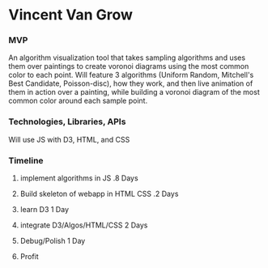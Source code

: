 # Vincent Van Grow

### MVP
An algorithm visualization tool that takes sampling algorithms and uses them over paintings to create voronoi diagrams using the most common color to each point. Will feature 3 algorithms (Uniform Random, Mitchell's Best Candidate, Poisson-disc), how they work, and then live animation of them in action over a painting, while building a voronoi diagram of the most common color around each sample point.

### Technologies, Libraries, APIs
Will use JS with D3, HTML, and CSS

### Timeline

1) implement algorithms in JS .8 Days

2) Build skeleton of webapp in HTML CSS .2 Days

3) learn D3 1 Day

4) integrate D3/Algos/HTML/CSS 2 Days

5) Debug/Polish 1 Day

6) Profit
